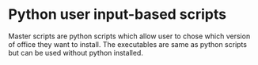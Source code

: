 # Python user input-based scripts
Master scripts are python scripts which allow user to chose which version of office they want to install.
The executables are same as python scripts but can be used without python installed.
